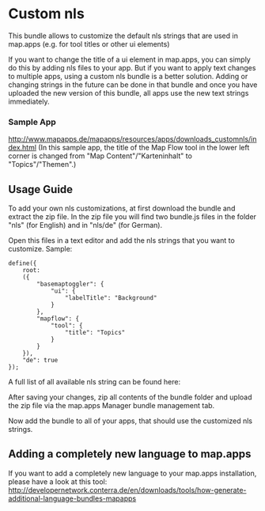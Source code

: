 # Custom nls
This bundle allows to customize the default nls strings that are used in map.apps (e.g. for tool titles or other ui elements)

If you want to change the title of a ui element in map.apps, you can simply do this by adding nls files to your app. But if you want to apply text changes to multiple apps, using a custom nls bundle is a better solution. Adding or changing strings in the future can be done in that bundle and once you have uploaded the new version of this bundle, all apps use the new text strings immediately.

### Sample App ###
http://www.mapapps.de/mapapps/resources/apps/downloads_customnls/index.html
(In this sample app, the title of the Map Flow tool in the lower left corner is changed from "Map Content"/"Karteninhalt" to "Topics"/"Themen".)

Usage Guide
------------------
To add your own nls customizations, at first download the bundle and extract the zip file. In the zip file you will find two bundle.js files in the folder "nls" (for English) and in "nls/de" (for German).

Open this files in a text editor and add the nls strings that you want to customize. Sample:
```
define({
    root:
    ({
        "basemaptoggler": {
            "ui": {
                "labelTitle": "Background"
            }
        },
        "mapflow": {
            "tool": {
                "title": "Topics"
            }
        }
    }),
    "de": true
});
```

A full list of all available nls string can be found here: <TBD>

After saving your changes, zip all contents of the bundle folder and upload the zip file via the map.apps Manager bundle management tab.

Now add the bundle to all of your apps, that should use the customized nls strings.

Adding a completely new language to map.apps
------------------
If you want to add a completely new language to your map.apps installation, please have a look at this tool: http://developernetwork.conterra.de/en/downloads/tools/how-generate-additional-language-bundles-mapapps
